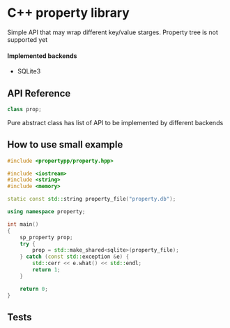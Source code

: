 # C++ property library
Simple API that may wrap different key/value starges.
Property tree is not supported yet

#### Implemented backends
 - SQLite3

## API Reference
```c++
class prop;
```
Pure abstract class has list of API to be implemented by different backends

## How to use small example

```c++
#include <propertypp/property.hpp>

#include <iostream>
#include <string>
#include <memory>

static const std::string property_file("property.db");

using namespace property;

int main()
{
	sp_property prop;
	try {
		prop = std::make_shared<sqlite>(property_file);
	} catch (const std::exception &e) {
		std::cerr << e.what() << std::endl;
		return 1;
	}

	return 0;
}
```

## Tests

